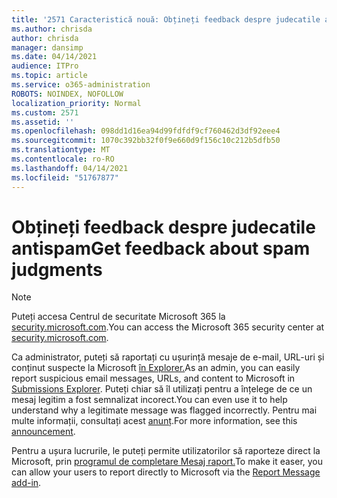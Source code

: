 ```yaml
---
title: '2571 Caracteristică nouă: Obțineți feedback despre judecatile antispam'
ms.author: chrisda
author: chrisda
manager: dansimp
ms.date: 04/14/2021
audience: ITPro
ms.topic: article
ms.service: o365-administration
ROBOTS: NOINDEX, NOFOLLOW
localization_priority: Normal
ms.custom: 2571
ms.assetid: ''
ms.openlocfilehash: 098dd1d16ea94d99fdfdf9cf760462d3df92eee4
ms.sourcegitcommit: 1070c392bb32f0f9e660d9f156c10c212b5dfb50
ms.translationtype: MT
ms.contentlocale: ro-RO
ms.lasthandoff: 04/14/2021
ms.locfileid: "51767877"
---
```

# <a name="get-feedback-about-spam-judgments"></a><span data-ttu-id="4e8b3-102">Obțineți feedback despre judecatile antispam</span><span class="sxs-lookup"><span data-stu-id="4e8b3-102">Get feedback about spam judgments</span></span>

> [!NOTE]
> <span data-ttu-id="4e8b3-103">Puteți accesa Centrul de securitate Microsoft 365 la [security.microsoft.com](https://security.microsoft.com).</span><span class="sxs-lookup"><span data-stu-id="4e8b3-103">You can access the Microsoft 365 security center at [security.microsoft.com](https://security.microsoft.com).</span></span>

<span data-ttu-id="4e8b3-104">Ca administrator, puteți să raportați cu ușurință mesaje de e-mail, URL-uri și conținut suspecte la Microsoft [în Explorer.](https://security.microsoft.com/reportsubmission)</span><span class="sxs-lookup"><span data-stu-id="4e8b3-104">As an admin, you can easily report suspicious email messages, URLs, and content to Microsoft in [Submissions Explorer](https://security.microsoft.com/reportsubmission).</span></span> <span data-ttu-id="4e8b3-105">Puteți chiar să îl utilizați pentru a înțelege de ce un mesaj legitim a fost semnalizat incorect.</span><span class="sxs-lookup"><span data-stu-id="4e8b3-105">You can even use it to help understand why a legitimate message was flagged incorrectly.</span></span> <span data-ttu-id="4e8b3-106">Pentru mai multe informații, consultați acest [anunț](https://techcommunity.microsoft.com/t5/Security-Privacy-and-Compliance/Empower-security-teams-to-easily-report-suspicious-emails-amp/ba-p/752622).</span><span class="sxs-lookup"><span data-stu-id="4e8b3-106">For more information, see this [announcement](https://techcommunity.microsoft.com/t5/Security-Privacy-and-Compliance/Empower-security-teams-to-easily-report-suspicious-emails-amp/ba-p/752622).</span></span>

<span data-ttu-id="4e8b3-107">Pentru a ușura lucrurile, le puteți permite utilizatorilor să raporteze direct la Microsoft, prin [programul de completare Mesaj raport.](https://appsource.microsoft.com/product/office/WA104381180?src=office&tab=Overview)</span><span class="sxs-lookup"><span data-stu-id="4e8b3-107">To make it easer, you can allow your users to report directly to Microsoft via the [Report Message add-in](https://appsource.microsoft.com/product/office/WA104381180?src=office&tab=Overview).</span></span>
